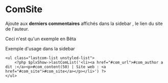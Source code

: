 # ComSite
Ajoute aux **derniers commentaires** affichés dans la sidebar , le lien du site de l'auteur.

Ceci n'est qu'un exemple en Bêta 

Exemple d'usage dans la sidebar 
```
<ul class="lastcom-list unstyled-list">
	<?php $plxShow->lastComList('<li><a href="#com_url">#com_author a dit :</a><p>#com_content(50) | Site web : <a href="#com_site">#com_site</a></p></li>') ?>
</ul>
    
```
